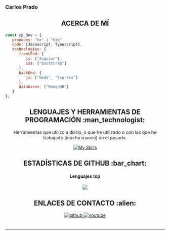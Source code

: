 ### Carlos Prado

<h2 align="center">ACERCA DE MÍ</h2>

```js
const cp_dev = {
   pronouns: "he" | "him",
   code: [Javascript, Typescript],
   technologies: {
      frontEnd: {
         js: ["Angular"],
         css: ["Bootstrap"]
      },
      backEnd: {
         js: ["Node", "Express"]
      },
      databases: ["MongoDB"]
   }
};
```

<h2 align="center">LENGUAJES Y HERRAMIENTAS DE PROGRAMACIÓN :man_technologist:</h2>

<p align="center">Herramientas que utilizo a diario, o que he utilizado o con las que he trabajado (mucho o poco) en el pasado.</p>

<div align="center">
 
[![My Skills](https://skillicons.dev/icons?i=nodejs,express,mongodb,js,ts,git,postman,bootstrap,angular)](https://skillicons.dev)

<h2 align="center">ESTADÍSTICAS DE GITHUB :bar_chart:</h2>

<!--
<h4 align="center">Visitor's count :eyes:</h4>

<p align="center"><img src="https://profile-counter.glitch.me/{cp-dev77}/count.svg" alt="cp-dev77 :: Visitor's Count" /></p>
-->
<h4 align="center">Lenguajes top</h4>

<p align="center"><img src="https://github-readme-stats.vercel.app/api/top-langs/?username=cp-dev77&langs_count=10&theme=tokyonight&layout=compact" /></p>

<h2 align="center">ENLACES DE CONTACTO :alien:</h2>
 
<div align="center">
<a href="https://github.com/cp-dev77" target="_blank">
<img src=https://img.shields.io/badge/github-%2324292e.svg?&style=for-the-badge&logo=github&logoColor=white alt=github style="margin-bottom: 5px;" />
</a>
<a href="https://www.youtube.com/channel/UC7Jz5Msn_LeKlKw4GjgiszQ" target="_blank">
<img src=https://img.shields.io/badge/youtube-%23EE4831.svg?&style=for-the-badge&logo=youtube&logoColor=white alt=youtube style="margin-bottom: 5px;" />
</a>
</div>  
<br>

---
